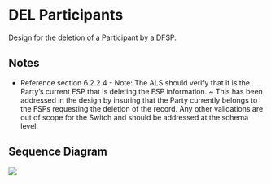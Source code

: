 # DEL Participants

Design for the deletion of a Participant by a DFSP.

## Notes
- Reference section 6.2.2.4 - Note: The ALS should verify that it is the Party’s current FSP that is deleting the FSP information. ~ This has been addressed in the design by insuring that the Party currently belongs to the FSPs requesting the deletion of the record. Any other validations are out of scope for the Switch and should be addressed at the schema level.

## Sequence Diagram

![]("mojaloop-technical-overview/account-lookup-service/assets/diagrams/sequence/seq-acct-lookup-del-participants-7.1.2.plantuml")

